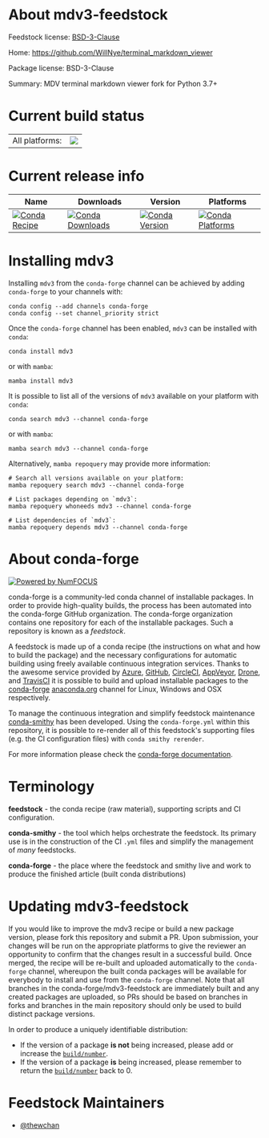About mdv3-feedstock
====================

Feedstock license: [BSD-3-Clause](https://github.com/conda-forge/mdv3-feedstock/blob/main/LICENSE.txt)

Home: https://github.com/WillNye/terminal_markdown_viewer

Package license: BSD-3-Clause

Summary: MDV terminal markdown viewer fork for Python 3.7+

Current build status
====================


<table><tr><td>All platforms:</td>
    <td>
      <a href="https://dev.azure.com/conda-forge/feedstock-builds/_build/latest?definitionId=14223&branchName=main">
        <img src="https://dev.azure.com/conda-forge/feedstock-builds/_apis/build/status/mdv3-feedstock?branchName=main">
      </a>
    </td>
  </tr>
</table>

Current release info
====================

| Name | Downloads | Version | Platforms |
| --- | --- | --- | --- |
| [![Conda Recipe](https://img.shields.io/badge/recipe-mdv3-green.svg)](https://anaconda.org/conda-forge/mdv3) | [![Conda Downloads](https://img.shields.io/conda/dn/conda-forge/mdv3.svg)](https://anaconda.org/conda-forge/mdv3) | [![Conda Version](https://img.shields.io/conda/vn/conda-forge/mdv3.svg)](https://anaconda.org/conda-forge/mdv3) | [![Conda Platforms](https://img.shields.io/conda/pn/conda-forge/mdv3.svg)](https://anaconda.org/conda-forge/mdv3) |

Installing mdv3
===============

Installing `mdv3` from the `conda-forge` channel can be achieved by adding `conda-forge` to your channels with:

```
conda config --add channels conda-forge
conda config --set channel_priority strict
```

Once the `conda-forge` channel has been enabled, `mdv3` can be installed with `conda`:

```
conda install mdv3
```

or with `mamba`:

```
mamba install mdv3
```

It is possible to list all of the versions of `mdv3` available on your platform with `conda`:

```
conda search mdv3 --channel conda-forge
```

or with `mamba`:

```
mamba search mdv3 --channel conda-forge
```

Alternatively, `mamba repoquery` may provide more information:

```
# Search all versions available on your platform:
mamba repoquery search mdv3 --channel conda-forge

# List packages depending on `mdv3`:
mamba repoquery whoneeds mdv3 --channel conda-forge

# List dependencies of `mdv3`:
mamba repoquery depends mdv3 --channel conda-forge
```


About conda-forge
=================

[![Powered by
NumFOCUS](https://img.shields.io/badge/powered%20by-NumFOCUS-orange.svg?style=flat&colorA=E1523D&colorB=007D8A)](https://numfocus.org)

conda-forge is a community-led conda channel of installable packages.
In order to provide high-quality builds, the process has been automated into the
conda-forge GitHub organization. The conda-forge organization contains one repository
for each of the installable packages. Such a repository is known as a *feedstock*.

A feedstock is made up of a conda recipe (the instructions on what and how to build
the package) and the necessary configurations for automatic building using freely
available continuous integration services. Thanks to the awesome service provided by
[Azure](https://azure.microsoft.com/en-us/services/devops/), [GitHub](https://github.com/),
[CircleCI](https://circleci.com/), [AppVeyor](https://www.appveyor.com/),
[Drone](https://cloud.drone.io/welcome), and [TravisCI](https://travis-ci.com/)
it is possible to build and upload installable packages to the
[conda-forge](https://anaconda.org/conda-forge) [anaconda.org](https://anaconda.org/)
channel for Linux, Windows and OSX respectively.

To manage the continuous integration and simplify feedstock maintenance
[conda-smithy](https://github.com/conda-forge/conda-smithy) has been developed.
Using the ``conda-forge.yml`` within this repository, it is possible to re-render all of
this feedstock's supporting files (e.g. the CI configuration files) with ``conda smithy rerender``.

For more information please check the [conda-forge documentation](https://conda-forge.org/docs/).

Terminology
===========

**feedstock** - the conda recipe (raw material), supporting scripts and CI configuration.

**conda-smithy** - the tool which helps orchestrate the feedstock.
                   Its primary use is in the construction of the CI ``.yml`` files
                   and simplify the management of *many* feedstocks.

**conda-forge** - the place where the feedstock and smithy live and work to
                  produce the finished article (built conda distributions)


Updating mdv3-feedstock
=======================

If you would like to improve the mdv3 recipe or build a new
package version, please fork this repository and submit a PR. Upon submission,
your changes will be run on the appropriate platforms to give the reviewer an
opportunity to confirm that the changes result in a successful build. Once
merged, the recipe will be re-built and uploaded automatically to the
`conda-forge` channel, whereupon the built conda packages will be available for
everybody to install and use from the `conda-forge` channel.
Note that all branches in the conda-forge/mdv3-feedstock are
immediately built and any created packages are uploaded, so PRs should be based
on branches in forks and branches in the main repository should only be used to
build distinct package versions.

In order to produce a uniquely identifiable distribution:
 * If the version of a package **is not** being increased, please add or increase
   the [``build/number``](https://docs.conda.io/projects/conda-build/en/latest/resources/define-metadata.html#build-number-and-string).
 * If the version of a package **is** being increased, please remember to return
   the [``build/number``](https://docs.conda.io/projects/conda-build/en/latest/resources/define-metadata.html#build-number-and-string)
   back to 0.

Feedstock Maintainers
=====================

* [@thewchan](https://github.com/thewchan/)

